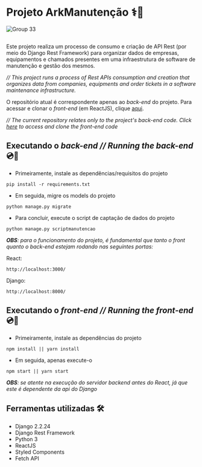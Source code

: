# Projeto ArkManutenção ⚕️🏥

![Group 33](https://user-images.githubusercontent.com/53411709/135100090-5cda033b-c89f-4f46-85b6-6a04bfe4d506.png)

##

Este projeto realiza um processo de consumo e criação de API Rest (por meio do Django Rest Framework) para organizar dados de empresas, equipamentos e chamados presentes em uma infraestrutura de software de manutenção e gestão dos mesmos.

_// This project runs a process of Rest APIs consumption and creation that organizes data from companies, equipments and order tickets in a software maintenance infrastructure._

O repositório atual é correspondente apenas ao _back-end_ do projeto. Para acessar e clonar o _front-end_ (em ReactJS), clique [aqui](https://github.com/jpmairinque/ark.reactjs).

_// The current repository relates only to the project's back-end code. Click [here](https://github.com/jpmairinque/ark.reactjs) to access and clone the front-end code_

## Executando o _back-end // Running the back-end_ 💿🎲

- Primeiramente, instale as dependências/requisitos do projeto

```
pip install -r requirements.txt
```

- Em seguida, migre os models do projeto

```
python manage.py migrate
```

- Para concluir, execute o script de captação de dados do projeto

```
python manage.py scriptmanutencao
```

_**OBS**: para o funcionamento do projeto, é fundamental que tanto o _front_ quanto o _back-end_ estejam rodando nas seguintes portas:_

React:   
```
http://localhost:3000/
```

Django:   
```
http://localhost:8000/
```

## Executando o _front-end // Running the front-end_ 💿📱

- Primeiramente, instale as dependências do projeto 

```
npm install || yarn install
```

- Em seguida, apenas execute-o

```
npm start || yarn start
```
_**OBS**: se atente na execução do servidor backend antes do React, já que este é dependente da api do Django_

## Ferramentas utilizadas 🛠

- Django 2.2.24
- Django Rest Framework
- Python 3
- ReactJS
- Styled Components
- Fetch API




